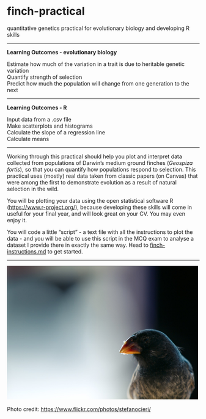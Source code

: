 # finch-practical
quantitative genetics practical for evolutionary biology and developing R skills

----
**Learning Outcomes - evolutionary biology**  

  Estimate how much of the variation in a trait is due to heritable genetic variation  
  Quantify strength of selection  
  Predict how much the population will change from one generation to the next  


----
**Learning Outcomes - R**  

Input data from a .csv file  
Make scatterplots and histograms  
Calculate the slope of a regression line  
Calculate means  


---
Working through this practical should help you plot and interpret data collected from populations of Darwin’s medium ground finches (*Geospiza fortis*), so that you can quantify how populations respond to selection. This practical uses (mostly) real data taken from classic papers (on Canvas) that were among the first to demonstrate evolution as a result of natural selection in the wild.

You will be plotting your data using the open statistical software R (https://www.r-project.org/), because developing these skills will come in useful for your final year, and will look great on your CV. You may even enjoy it.

You will code a little “script” - a text file with all the instructions to plot the data - and you will be able to use this script in the MCQ exam to analyse a dataset I provide there in exactly the same way. Head to [finch-instructions.md](finch-instructions.md) to get started.

---
<img src="./finch_cieri.png" height="350" width="500">


Photo credit: https://www.flickr.com/photos/stefanocieri/

